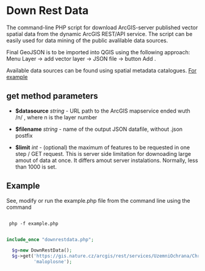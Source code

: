 
# Down Rest Data 

The command-line PHP script for download ArcGIS-server published vector spatial data from the dynamic ArcGIS REST/API service.
The script can be easily used for data mining of the public avalilable data sources. 

Final GeoJSON is to be imported into QGIS using the following approach: Menu Layer -> add vector layer -> JSON  file -> button Add .

Available data sources can be found using spatial metadata catalogues. [For example](https://geoportal.gov.cz/web/guest/catalogue-client)

## get method parameters
 *  **$datasource** *string* - URL path to the ArcGIS mapservice ended wuth /n/ , where n is the layer number

 *  **$filename** *string* - name of the output JSON datafile, without .json postfix

 *  **$limit** *int* - (optional) the maximum of features to be requested in one step / GET request. This is server side limitation for downoading large amout of data at once. It differs amout server instalations. Normally, less than 1000 is set.


 ## Example

 See, modify or run the example.php file from the command line using the command

```

 php -f example.php

``` 


```PHP

include_once "downrestdata.php";

  $g=new DownRestData();
  $g->get('https://gis.nature.cz/arcgis/rest/services/UzemniOchrana/ChranUzemi/MapServer/0/',
          'maloplosne');

``` 